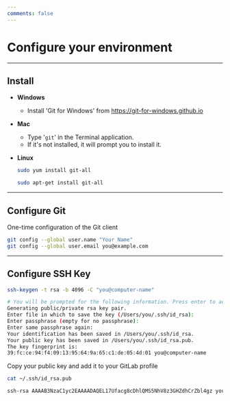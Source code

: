 ```yaml
---
comments: false
---
```


# Configure your environment

----------
## Install

- **Windows**
  - Install 'Git for Windows' from https://git-for-windows.github.io

- **Mac**
  - Type '`git`' in the Terminal application.
  - If it's not installed, it will prompt you to install it.

- **Linux**
  ```bash
  sudo yum install git-all
  ```
  ```bash
  sudo apt-get install git-all
  ```

----------

## Configure Git

One-time configuration of the Git client

```bash
git config --global user.name "Your Name"
git config --global user.email you@example.com
```

----------

## Configure SSH Key

```bash
ssh-keygen -t rsa -b 4096 -C "you@computer-name"
```

```bash
# You will be prompted for the following information. Press enter to accept the defaults. Defaults appear in parentheses.
Generating public/private rsa key pair.
Enter file in which to save the key (/Users/you/.ssh/id_rsa):
Enter passphrase (empty for no passphrase):
Enter same passphrase again:
Your identification has been saved in /Users/you/.ssh/id_rsa.
Your public key has been saved in /Users/you/.ssh/id_rsa.pub.
The key fingerprint is:
39:fc:ce:94:f4:09:13:95:64:9a:65:c1:de:05:4d:01 you@computer-name
```

Copy your public key and add it to your GitLab profile

```bash
cat ~/.ssh/id_rsa.pub
```

```bash
ssh-rsa AAAAB3NzaC1yc2EAAAADAQEL17Ufacg8cDhlQMS5NhV8z3GHZdhCrZbl4gz you@example.com
```
